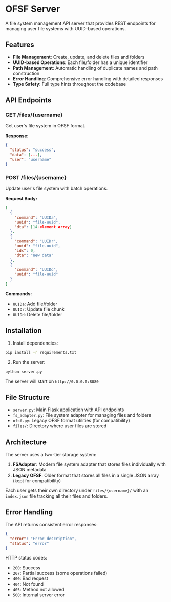 # OFSF Server

A file system management API server that provides REST endpoints for managing user file systems with UUID-based operations.

## Features

- **File Management**: Create, update, and delete files and folders
- **UUID-based Operations**: Each file/folder has a unique identifier
- **Path Management**: Automatic handling of duplicate names and path construction
- **Error Handling**: Comprehensive error handling with detailed responses
- **Type Safety**: Full type hints throughout the codebase

## API Endpoints

### GET /files/{username}
Get user's file system in OFSF format.

**Response:**
```json
{
  "status": "success",
  "data": [...],
  "user": "username"
}
```

### POST /files/{username}
Update user's file system with batch operations.

**Request Body:**
```json
[
  {
    "command": "UUIDa",
    "uuid": "file-uuid",
    "dta": [14-element array]
  },
  {
    "command": "UUIDr", 
    "uuid": "file-uuid",
    "idx": 0,
    "dta": "new data"
  },
  {
    "command": "UUIDd",
    "uuid": "file-uuid"
  }
]
```

**Commands:**
- `UUIDa`: Add file/folder
- `UUIDr`: Update file chunk
- `UUIDd`: Delete file/folder

## Installation

1. Install dependencies:
```bash
pip install -r requirements.txt
```

2. Run the server:
```bash
python server.py
```

The server will start on `http://0.0.0.0:8080`

## File Structure

- `server.py`: Main Flask application with API endpoints
- `fs_adapter.py`: File system adapter for managing files and folders
- `ofsf.py`: Legacy OFSF format utilities (for compatibility)
- `files/`: Directory where user files are stored

## Architecture

The server uses a two-tier storage system:

1. **FSAdapter**: Modern file system adapter that stores files individually with JSON metadata
2. **Legacy OFSF**: Older format that stores all files in a single JSON array (kept for compatibility)

Each user gets their own directory under `files/{username}/` with an `index.json` file tracking all their files and folders.

## Error Handling

The API returns consistent error responses:

```json
{
  "error": "Error description",
  "status": "error"
}
```

HTTP status codes:
- `200`: Success
- `207`: Partial success (some operations failed)
- `400`: Bad request
- `404`: Not found
- `405`: Method not allowed
- `500`: Internal server error
